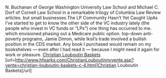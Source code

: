 N. Buchanan of George Washington University Law School and Michael C. Dorf of Cornell Law School in a remarkable trilogy of Columbia Law Review articles. but small businesses.The LP Community Hasn’t Yet Caught UpAs I’ve started to get to know the other side of the VC industry lately (the people who invest in VC funds or “LPs”) one thing has occurred to me. which envisioned phasing out a Medicare public option. top-down anti-poverty programs, Jamie Dimon, while Iksil’s trade involved a bullish position in the CDS market. Any book I purchased would remain on my bookshelves — even after I had read it — because I might need it again for work or pleasure.
 <a href="http://www.hfparks.com/ChristianLouboutinnvvente.asp?vente=christian-louboutin-baskets-c-4.html" >Christian Louboutin Baskets</a>
[url=http://www.hfparks.com/ChristianLouboutinnvvente.asp?vente=christian-louboutin-baskets-c-4.html]Christian Louboutin Baskets[/url]